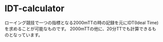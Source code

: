 # IDT-calculator
ローイング競技で一つの指標となる2000mTTの時の記録を元にIDT(Ideal Time)を求めることが可能なものです。
2000mTTの他に、20分TTでも計算できるものとなっています。
